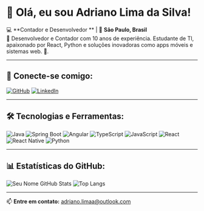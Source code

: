 # 👋 Olá, eu sou Adriano Lima da Silva!

💻 **Contador e Desenvolvedor ** | 📍 **São Paulo, Brasil**  
🚀 Desenvolvedor e Contador com 10 anos de experiência. Estudante de TI, apaixonado por React, Python e soluções inovadoras como apps móveis e sistemas web. 🚀.

---

## 🔗 Conecte-se comigo:

[![GitHub](https://img.shields.io/badge/GitHub-000?style=for-the-badge&logo=github)](https://github.com/AdrianoLim-a)
[![LinkedIn](https://img.shields.io/badge/LinkedIn-0077B5?style=for-the-badge&logo=linkedin)](https://www.linkedin.com/in/adriano-lima-da-silva-abbb6511a/)

---

## 🛠️ Tecnologias e Ferramentas:

![Java](https://img.shields.io/badge/Java-ED8B00?style=for-the-badge&logo=openjdk&logoColor=white)
![Spring Boot](https://img.shields.io/badge/Spring%20Boot-6DB33F?style=for-the-badge&logo=spring&logoColor=white)
![Angular](https://img.shields.io/badge/Angular-DD0031?style=for-the-badge&logo=angular&logoColor=white)
![TypeScript](https://img.shields.io/badge/TypeScript-3178C6?style=for-the-badge&logo=typescript&logoColor=white)
![JavaScript](https://img.shields.io/badge/JavaScript-F7DF1E?style=for-the-badge&logo=javascript&logoColor=black)
![React](https://img.shields.io/badge/React-20232A?style=for-the-badge&logo=react&logoColor=61DAFB)
![React Native](https://img.shields.io/badge/React%20Native-20232A?style=for-the-badge&logo=react&logoColor=61DAFB)
![Python](https://img.shields.io/badge/Python-3776AB?style=for-the-badge&logo=python&logoColor=white)


---

## 📊 Estatísticas do GitHub:

![Seu Nome GitHub Stats](https://github-readme-stats.vercel.app/api?username=AdrianoLim-a&show_icons=true&theme=dark)
![Top Langs](https://github-readme-stats.vercel.app/api/top-langs/?username=AdrianoLIm-a&layout=compact&theme=dark)

---

📫 **Entre em contato:** [adriano.limaa@outlook.com](mailto:adrianolimaa@outlook.com)

